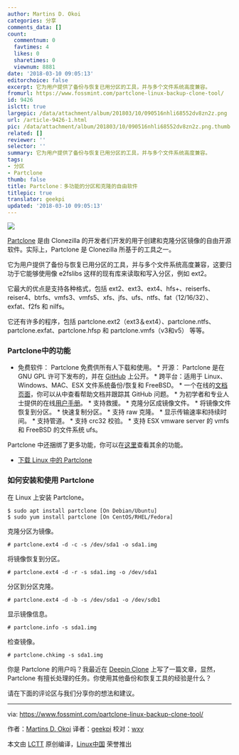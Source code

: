 ```yaml
---
author: Martins D. Okoi
categories: 分享
comments_data: []
count:
  commentnum: 0
  favtimes: 4
  likes: 0
  sharetimes: 0
  viewnum: 8881
date: '2018-03-10 09:05:13'
editorchoice: false
excerpt: 它为用户提供了备份与恢复已用分区的工具，并与多个文件系统高度兼容。
fromurl: https://www.fossmint.com/partclone-linux-backup-clone-tool/
id: 9426
islctt: true
largepic: /data/attachment/album/201803/10/090516nhli68552dv8zn2z.png
url: /article-9426-1.html
pic: /data/attachment/album/201803/10/090516nhli68552dv8zn2z.png.thumb.jpg
related: []
reviewer: ''
selector: ''
summary: 它为用户提供了备份与恢复已用分区的工具，并与多个文件系统高度兼容。
tags:
- 分区
- Partclone
thumb: false
title: Partclone：多功能的分区和克隆的自由软件
titlepic: true
translator: geekpi
updated: '2018-03-10 09:05:13'
---
```


![](/data/attachment/album/201803/10/090516nhli68552dv8zn2z.png)


[Partclone](https://partclone.org/) 是由 Clonezilla 的开发者们开发的用于创建和克隆分区镜像的自由开源软件。实际上，Partclone 是 Clonezilla 所基于的工具之一。


它为用户提供了备份与恢复已用分区的工具，并与多个文件系统高度兼容，这要归功于它能够使用像 e2fslibs 这样的现有库来读取和写入分区，例如 ext2。


它最大的优点是支持各种格式，包括 ext2、ext3、ext4、hfs+、reiserfs、reiser4、btrfs、vmfs3、vmfs5、xfs、jfs、ufs、ntfs、fat（12/16/32）、exfat、f2fs 和 nilfs。


它还有许多的程序，包括 partclone.ext2（ext3＆ext4）、partclone.ntfs、partclone.exfat、partclone.hfsp 和 partclone.vmfs（v3和v5） 等等。


### Partclone中的功能


* 免费软件： Partclone 免费供所有人下载和使用。 \* 开源： Partclone 是在 GNU GPL 许可下发布的，并在 [GitHub](https://github.com/Thomas-Tsai/partclone) 上公开。 \* 跨平台：适用于 Linux、Windows、MAC、ESX 文件系统备份/恢复和 FreeBSD。 \* 一个在线的[文档页面](https://partclone.org/help/)，你可以从中查看帮助文档并跟踪其 GitHub 问题。 \* 为初学者和专业人士提供的在线[用户手册](https://partclone.org/usage/)。 \* 支持救援。 \* 克隆分区成镜像文件。 \* 将镜像文件恢复到分区。 \* 快速复制分区。 \* 支持 raw 克隆。 \* 显示传输速率和持续时间。 \* 支持管道。 \* 支持 crc32 校验。 \* 支持 ESX vmware server 的 vmfs 和 FreeBSD 的文件系统 ufs。


Partclone 中还捆绑了更多功能，你可以在[这里](https://partclone.org/features/)查看其余的功能。


* [下载 Linux 中的 Partclone](https://partclone.org/download/)


### 如何安装和使用 Partclone


在 Linux 上安装 Partclone。



```
$ sudo apt install partclone [On Debian/Ubuntu]
$ sudo yum install partclone [On CentOS/RHEL/Fedora]

```

克隆分区为镜像。



```
# partclone.ext4 -d -c -s /dev/sda1 -o sda1.img

```

将镜像恢复到分区。



```
# partclone.ext4 -d -r -s sda1.img -o /dev/sda1

```

分区到分区克隆。



```
# partclone.ext4 -d -b -s /dev/sda1 -o /dev/sdb1

```

显示镜像信息。



```
# partclone.info -s sda1.img

```

检查镜像。



```
# partclone.chkimg -s sda1.img

```

你是 Partclone 的用户吗？我最近在 [Deepin Clone](https://www.fossmint.com/deepin-clone-system-backup-restore-for-deepin-users/) 上写了一篇文章，显然，Partclone 有擅长处理的任务。你使用其他备份和恢复工具的经验是什么？


请在下面的评论区与我们分享你的想法和建议。




---


via: <https://www.fossmint.com/partclone-linux-backup-clone-tool/>


作者：[Martins D. Okoi](https://www.fossmint.com/author/dillivine/) 译者：[geekpi](https://github.com/geekpi) 校对：[wxy](https://github.com/wxy)


本文由 [LCTT](https://github.com/LCTT/TranslateProject) 原创编译，[Linux中国](https://linux.cn/) 荣誉推出